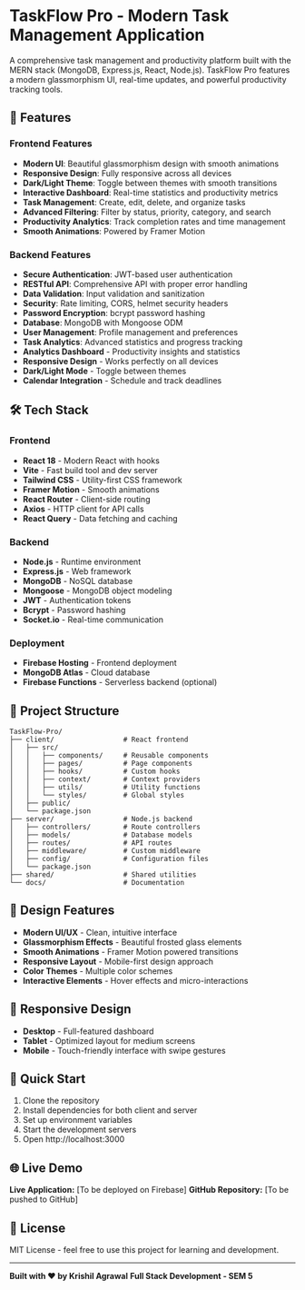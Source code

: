 # TaskFlow Pro - Modern Task Management Application

A comprehensive task management and productivity platform built with the MERN stack (MongoDB, Express.js, React, Node.js). TaskFlow Pro features a modern glassmorphism UI, real-time updates, and powerful productivity tracking tools.

## 🌟 Features

### Frontend Features

- **Modern UI**: Beautiful glassmorphism design with smooth animations
- **Responsive Design**: Fully responsive across all devices
- **Dark/Light Theme**: Toggle between themes with smooth transitions
- **Interactive Dashboard**: Real-time statistics and productivity metrics
- **Task Management**: Create, edit, delete, and organize tasks
- **Advanced Filtering**: Filter by status, priority, category, and search
- **Productivity Analytics**: Track completion rates and time management
- **Smooth Animations**: Powered by Framer Motion

### Backend Features

- **Secure Authentication**: JWT-based user authentication
- **RESTful API**: Comprehensive API with proper error handling
- **Data Validation**: Input validation and sanitization
- **Security**: Rate limiting, CORS, helmet security headers
- **Password Encryption**: bcrypt password hashing
- **Database**: MongoDB with Mongoose ODM
- **User Management**: Profile management and preferences
- **Task Analytics**: Advanced statistics and progress tracking
- **Analytics Dashboard** - Productivity insights and statistics
- **Responsive Design** - Works perfectly on all devices
- **Dark/Light Mode** - Toggle between themes
- **Calendar Integration** - Schedule and track deadlines

## 🛠️ Tech Stack

### Frontend

- **React 18** - Modern React with hooks
- **Vite** - Fast build tool and dev server
- **Tailwind CSS** - Utility-first CSS framework
- **Framer Motion** - Smooth animations
- **React Router** - Client-side routing
- **Axios** - HTTP client for API calls
- **React Query** - Data fetching and caching

### Backend

- **Node.js** - Runtime environment
- **Express.js** - Web framework
- **MongoDB** - NoSQL database
- **Mongoose** - MongoDB object modeling
- **JWT** - Authentication tokens
- **Bcrypt** - Password hashing
- **Socket.io** - Real-time communication

### Deployment

- **Firebase Hosting** - Frontend deployment
- **MongoDB Atlas** - Cloud database
- **Firebase Functions** - Serverless backend (optional)

## 📁 Project Structure

```
TaskFlow-Pro/
├── client/                 # React frontend
│   ├── src/
│   │   ├── components/     # Reusable components
│   │   ├── pages/          # Page components
│   │   ├── hooks/          # Custom hooks
│   │   ├── context/        # Context providers
│   │   ├── utils/          # Utility functions
│   │   └── styles/         # Global styles
│   ├── public/
│   └── package.json
├── server/                 # Node.js backend
│   ├── controllers/        # Route controllers
│   ├── models/             # Database models
│   ├── routes/             # API routes
│   ├── middleware/         # Custom middleware
│   ├── config/             # Configuration files
│   └── package.json
├── shared/                 # Shared utilities
└── docs/                   # Documentation
```

## 🎨 Design Features

- **Modern UI/UX** - Clean, intuitive interface
- **Glassmorphism Effects** - Beautiful frosted glass elements
- **Smooth Animations** - Framer Motion powered transitions
- **Responsive Layout** - Mobile-first design approach
- **Color Themes** - Multiple color schemes
- **Interactive Elements** - Hover effects and micro-interactions

## 📱 Responsive Design

- **Desktop** - Full-featured dashboard
- **Tablet** - Optimized layout for medium screens
- **Mobile** - Touch-friendly interface with swipe gestures

## 🚀 Quick Start

1. Clone the repository
2. Install dependencies for both client and server
3. Set up environment variables
4. Start the development servers
5. Open http://localhost:3000

## 🌐 Live Demo

**Live Application:** [To be deployed on Firebase]
**GitHub Repository:** [To be pushed to GitHub]

## 📄 License

MIT License - feel free to use this project for learning and development.

---

**Built with ❤️ by Krishil Agrawal**
**Full Stack Development - SEM 5**
